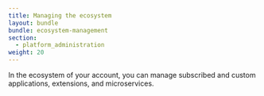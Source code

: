 ```yaml
---
title: Managing the ecosystem
layout: bundle
bundle: ecosystem-management
section:
  - platform_administration
weight: 20
---
```

In the ecosystem of your account, you can manage subscribed and custom applications, extensions, and microservices.
